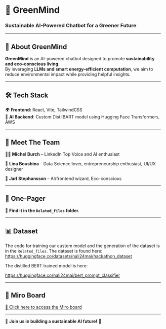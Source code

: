 # 🌿 GreenMind

### Sustainable AI-Powered Chatbot for a Greener Future  

---

## 🌱 About GreenMind  
**GreenMind** is an AI-powered chatbot designed to promote **sustainability and eco-conscious living**.  
By leveraging **LLMs and smart energy-efficient computation**, we aim to reduce environmental impact while providing helpful insights.

---

## 🛠 Tech Stack  

🌍 **Frontend:** React, Vite, TailwindCSS  
🧠 **AI Backend:** Custom DistilBART model using Hugging Face Transformers, AWS  

---

## 👥 Meet The Team  

👨‍💻 **Michel Burch** – LinkedIn Top Voice and AI enthusiast  

🎨 **Lina Bousbina** – Data Science lover, entrepreneurship enthusiast, UI/UX designer  

🔗 **Jarl Stephansson** – AI/frontend wizard, Eco-conscious

---

## 📄 One-Pager  
📂 **Find it in the `Related_files` folder.**  

---

## 📊 Dataset
The code for training our custom model and the generation of the dataset is in the `Related_files`. The dataset is found here: 
https://huggingface.co/datasets/nali24mai/hackathon_dataset

The distilled BERT trained model is here:

https://huggingface.co/nali24mai/bert_prompt_classifier

---

## 🎯 Miro Board  

[📌 Click here to access the Miro board](https://miro.com/app/board/uXjVIQ-h9Gs=/?userEmail=jarl.stephansson@gmail.com&track=true&utm_source=notification&utm_medium=email&utm_campaign=add-to-team-and-board&utm_content=go-to-board&lid=6wzznu0o8wz9)  

---

🚀 **Join us in building a sustainable AI future!** 🌱  

